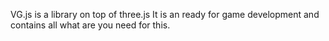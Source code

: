 VG.js is a library on top of three.js It is an ready for game development and contains all what are you need for this.
